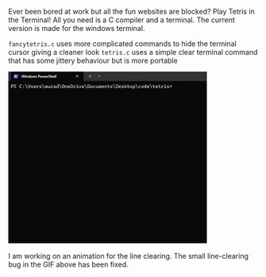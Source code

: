 Ever been bored at work but all the fun websites are blocked? Play Tetris in the Terminal!
All you need is a C compiler and a terminal. The current version is made for the windows terminal.

`fancytetris.c` uses more complicated commands to hide the terminal cursor giving a cleaner look
`tetris.c` uses a simple clear terminal command that has some jittery behaviour but is more portable

![Description](https://github.com/muradammar/Tetris_inthe_Terminal/blob/main/assets/tetrisgif1%20(online-video-cutter.com).gif?raw=true)

I am working on an animation for the line clearing. The small line-clearing bug in the GIF above has been fixed.

